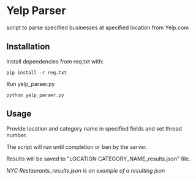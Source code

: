 # Yelp Parser

script to parse specified businesses at specified location from Yelp.com

## Installation

Install dependencies from req.txt with:

    pip install -r req.txt

Run yelp_parser.py

    python yelp_parser.py

## Usage

Provide location and category name in specified fields and set thread number. 

The script will run until completion or ban by the server.

Results will be saved to "LOCATION CATEGORY_NAME_results.json" file.

*NYC Restaurants_results.json is an example of a resulting json*
